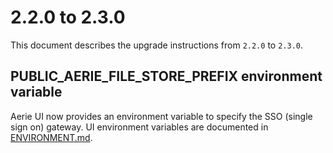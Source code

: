 # 2.2.0 to 2.3.0

This document describes the upgrade instructions from `2.2.0` to `2.3.0`.

## PUBLIC_AERIE_FILE_STORE_PREFIX environment variable

Aerie UI now provides an environment variable to specify the SSO (single sign on) gateway. UI environment variables are documented in [ENVIRONMENT.md](https://github.com/NASA-AMMOS/aerie-ui/blob/develop/docs/ENVIRONMENT.md).
